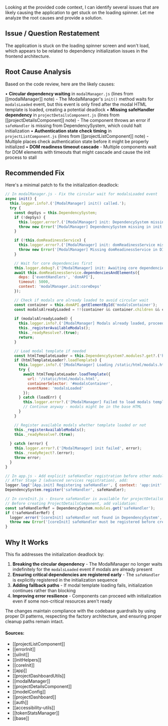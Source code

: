 Looking at the provided code context, I can identify several issues that are likely causing the application to get stuck on the loading spinner. Let me analyze the root causes and provide a solution.

## Issue / Question Restatement

The application is stuck on the loading spinner screen and won't load, which appears to be related to dependency initialization issues in the frontend architecture.

## Root Cause Analysis

Based on the code review, here are the likely causes:

• **Circular dependency waiting** in `modalManager.js` (lines from [[modalManager]] note) - The ModalManager's `init()` method waits for `modalsLoaded` event, but this event is only fired after the modal HTML template is loaded, creating a potential deadlock
• **Missing safeHandler dependency** in `projectDetailsComponent.js` (lines from [[projectDetailsComponent]] note) - The component throws an error if `safeHandler` is missing from DependencySystem, which could halt initialization
• **Authentication state check timing** in `projectListComponent.js` (lines from [[projectListComponent]] note) - Multiple places check authentication state before it might be properly initialized
• **DOM readiness timeout cascade** - Multiple components wait for DOM elements with timeouts that might cascade and cause the init process to stall

## Recommended Fix

Here's a minimal patch to fix the initialization deadlock:

```javascript
// In modalManager.js - Fix the circular wait for modalsLoaded event
async init() {
  this.logger.info?.('[ModalManager] init() called.');
  try {
    const depSys = this.DependencySystem;
    if (!depSys) {
      this.logger.error?.('[ModalManager] init: DependencySystem missing.');
      throw new Error('[ModalManager] DependencySystem missing in init');
    }

    if (!this.domReadinessService) {
      this.logger.error?.('[ModalManager] init: domReadinessService missing from DI.');
      throw new Error('[ModalManager] Missing domReadinessService in DI. Make sure it is registered.');
    }

    // Wait for core dependencies first
    this.logger.debug?.('[ModalManager] init: Awaiting core dependencies (eventHandlers, domAPI).');
    await this.domReadinessService.dependenciesAndElements({
      deps: ['eventHandlers', 'domAPI'],
      timeout: 5000,
      context: 'modalManager.init:coreDeps'
    });

    // Check if modals are already loaded to avoid circular wait
    const container = this.domAPI.getElementById('modalsContainer');
    const modalsAlreadyLoaded = !!(container && container.children && container.children.length > 0);
    
    if (modalsAlreadyLoaded) {
      this.logger.info?.('[ModalManager] Modals already loaded, proceeding with initialization');
      this._registerAvailableModals();
      this._readyResolve?.(true);
      return;
    }

    // Load modal template if needed
    const htmlTemplateLoader = this.DependencySystem?.modules?.get?.('htmlTemplateLoader');
    if (htmlTemplateLoader?.loadTemplate) {
      this.logger.info?.('[ModalManager] Loading /static/html/modals.html template.');
      try {
        await htmlTemplateLoader.loadTemplate({
          url: '/static/html/modals.html',
          containerSelector: '#modalsContainer',
          eventName: 'modalsLoaded'
        });
      } catch (loadErr) {
        this.logger.error?.('[ModalManager] Failed to load modals template', loadErr);
        // Continue anyway - modals might be in the base HTML
      }
    }

    // Register available modals whether template loaded or not
    this._registerAvailableModals();
    this._readyResolve?.(true);
    
  } catch (error) {
    this.logger.error?.('[ModalManager] init failed', error);
    this._readyReject?.(error);
    throw error;
  }
}

// In app.js - Add explicit safeHandler registration before other modules
// After Stage 2 (advanced services registration), add:
logger.log('[App.init] Registering safeHandler', { context: 'app:init' });
DependencySystem.register('safeHandler', safeHandler);

// In coreInit.js - Ensure safeHandler is available for projectDetailsComponent
// Before creating ProjectDetailsComponent, add validation:
const safeHandlerRef = DependencySystem.modules.get('safeHandler');
if (!safeHandlerRef) {
  logger.error('[coreInit] safeHandler not found in DependencySystem', { context: 'coreInit' });
  throw new Error('[coreInit] safeHandler must be registered before creating components');
}
```

## Why It Works

This fix addresses the initialization deadlock by:

1. **Breaking the circular dependency** - The ModalManager no longer waits indefinitely for the `modalsLoaded` event if modals are already present
2. **Ensuring critical dependencies are registered early** - The `safeHandler` is explicitly registered in the initialization sequence
3. **Adding fallback paths** - If modal template loading fails, initialization continues rather than blocking
4. **Improving error resilience** - Components can proceed with initialization even if some non-critical resources aren't ready

The changes maintain compliance with the codebase guardrails by using proper DI patterns, respecting the factory architecture, and ensuring proper cleanup paths remain intact.

#### Sources:

- [[projectListComponent]]
- [[errorInit]]
- [[uiInit]]
- [[initHelpers]]
- [[coreInit]]
- [[app]]
- [[projectDashboardUtils]]
- [[modalManager]]
- [[projectDetailsComponent]]
- [[modelConfig]]
- [[projectDashboard]]
- [[auth]]
- [[accessibility-utils]]
- [[tokenStatsManager]]
- [[base]]
